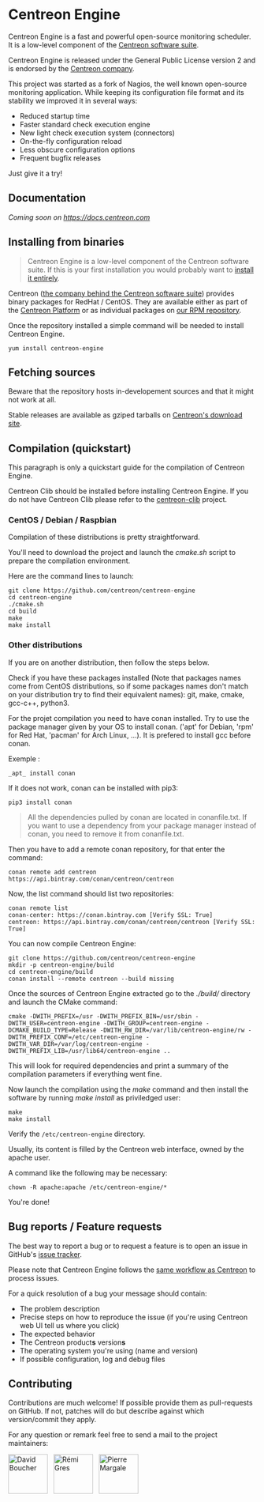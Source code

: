 # Centreon Engine

Centreon Engine is a fast and powerful open-source monitoring scheduler.
It is a low-level component of the
[Centreon software suite](https://www.centreon.com).

Centreon Engine is released under the General Public License version 2
and is endorsed by the [Centreon company](https://www.centreon.com).

This project was started as a fork of Nagios, the well known open-source
monitoring application. While keeping its configuration file format and
its stability we improved it in several ways:

- Reduced startup time
- Faster standard check execution engine
- New light check execution system (connectors)
- On-the-fly configuration reload
- Less obscure configuration options
- Frequent bugfix releases

Just give it a try!

## Documentation

*Coming soon on https://docs.centreon.com*

## Installing from binaries

> Centreon Engine is a low-level component of the Centreon
> software suite. If this is your first installation you would probably
> want to [install it entirely](https://docs.centreon.com/current/en/installation/installation-of-a-central-server/using-sources.html).

Centreon ([the company behind the Centreon software suite](http://www.centreon.com))
provides binary packages for RedHat / CentOS. They are available either
as part of the [Centreon Platform](https://www.centreon.com/en/platform/)
or as individual packages on [our RPM repository](https://docs.centreon.com/current/en/installation/installation-of-a-poller/using-packages.html).

Once the repository installed a simple command will be needed to install
Centreon Engine.

```shell
yum install centreon-engine
```

## Fetching sources

Beware that the repository hosts in-developement sources and that it
might not work at all.

Stable releases are available as gziped tarballs on [Centreon's
download site](https://download.centreon.com).

## Compilation (quickstart)

This paragraph is only a quickstart guide for the compilation of
Centreon Engine.

Centreon Clib should be installed before installing Centreon Engine.
If you do not have Centreon Clib please refer to the
[centreon-clib](https://github.com/centreon/centreon-clib) project.

### CentOS / Debian / Raspbian

Compilation of these distributions is pretty straightforward.

You'll need to download the project and launch the *cmake.sh* script
to prepare the compilation environment.

Here are the command lines to launch:

```shell
git clone https://github.com/centreon/centreon-engine
cd centreon-engine
./cmake.sh
cd build
make
make install
```

### Other distributions

If you are on another distribution, then follow the steps below.

Check if you have these packages installed (Note that packages names
come from CentOS distributions, so if some packages names don't match
on your distribution try to find their equivalent names): git, make,
cmake, gcc-c++, python3.

For the projet compilation you need to have conan installed. Try to use
the package manager given by your OS to install conan. ('apt' for
Debian, 'rpm' for Red Hat, 'pacman' for Arch Linux, ...). It is prefered
to install gcc before conan.

Exemple :

```shell
_apt_ install conan
```

If it does not work, conan can be installed with pip3:

```shell
pip3 install conan
```

> All the dependencies pulled by conan are located in conanfile.txt. If
> you want to use a dependency from your package manager instead of conan,
> you need to remove it from conanfile.txt.

Then you have to add a remote conan repository, for that enter the command:

```shell
conan remote add centreon https://api.bintray.com/conan/centreon/centreon
```

Now, the list command should list two repositories:

```shell
conan remote list
conan-center: https://conan.bintray.com [Verify SSL: True]
centreon: https://api.bintray.com/conan/centreon/centreon [Verify SSL: True]
```

You can now compile Centreon Engine:

```shell
git clone https://github.com/centreon/centreon-engine
mkdir -p centreon-engine/build
cd centreon-engine/build
conan install --remote centreon --build missing
```

Once the sources of Centreon Engine extracted go to the *./build/*
directory and launch the CMake command:

```shell
cmake -DWITH_PREFIX=/usr -DWITH_PREFIX_BIN=/usr/sbin -DWITH_USER=centreon-engine -DWITH_GROUP=centreon-engine -DCMAKE_BUILD_TYPE=Release -DWITH_RW_DIR=/var/lib/centreon-engine/rw -DWITH_PREFIX_CONF=/etc/centreon-engine -DWITH_VAR_DIR=/var/log/centreon-engine -DWITH_PREFIX_LIB=/usr/lib64/centreon-engine ..
```

This will look for required dependencies and print a summary of the
compilation parameters if everything went fine.

Now launch the compilation using the *make* command and then install the
software by running *make install* as priviledged user:

```shell
make
make install
```

Verify the `/etc/centreon-engine` directory.

Usually, its content is filled by the Centreon web interface, owned by the
apache user.

A command like the following may be necessary:

```shell
chown -R apache:apache /etc/centreon-engine/*
```

You're done!

## Bug reports / Feature requests

The best way to report a bug or to request a feature is to open an issue
in GitHub's [issue tracker](https://github.com/centreon/centreon-engine/issues/).

Please note that Centreon Engine follows the
[same workflow as Centreon](https://github.com/centreon/centreon/issues/new/choose)
to process issues.

For a quick resolution of a bug your message should contain:

- The problem description
- Precise steps on how to reproduce the issue (if you're using Centreon
  web UI tell us where you click)
- The expected behavior
- The Centreon product**s** version**s**
- The operating system you're using (name and version)
- If possible configuration, log and debug files

## Contributing

Contributions are much welcome! If possible provide them as
pull-requests on GitHub. If not, patches will do but describe against
which version/commit they apply.

For any question or remark feel free to send a mail to the project
maintainers:

<a href="https://github.com/bouda1"><img src="https://avatars1.githubusercontent.com/u/6324413?s=400&v=4" title="David Boucher" width="80" height="80"></a> &nbsp;
<a href="https://github.com/rem31"><img src="https://avatars.githubusercontent.com/u/73845199?s=460&v=4" title="Rémi Gres" width="80" height="80"></a> &nbsp;
<a href="https://github.com/centreonpm"><img src="https://avatars.githubusercontent.com/u/73105891?s=460&v=4" title="Pierre Margale" width="80" height="80"></a> &nbsp;
